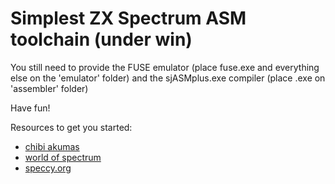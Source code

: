 # Simplest ZX Spectrum ASM toolchain (under win)

You still need to provide the FUSE emulator (place fuse.exe and everything else on the 'emulator' folder) and the sjASMplus.exe compiler (place .exe on 'assembler' folder)

Have fun!

Resources to get you started:

- [chibi akumas](https://www.chibiakumas.com/)
- [world of spectrum](https://worldofspectrum.org/)
- [speccy.org](https://www.speccy.org/)
